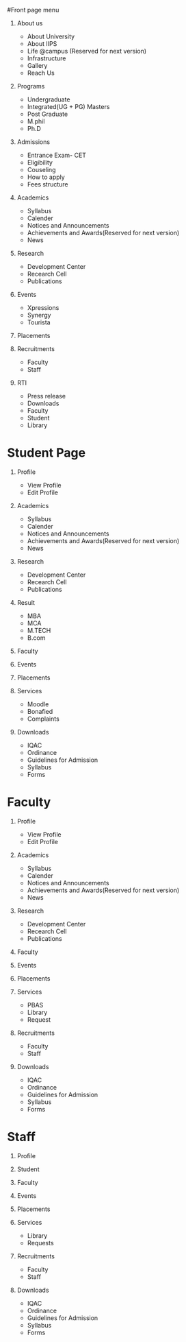 #Front page menu
1. About us
    * About University
    * About IIPS
    * Life @campus (Reserved for next version)
    * Infrastructure
    * Gallery
    * Reach Us

2. Programs
    * Undergraduate
    * Integrated(UG + PG) Masters
    * Post Graduate
    * M.phil
    * Ph.D


3. Admissions
    * Entrance Exam- CET
    * Eligibility
    * Couseling
    * How to apply
    * Fees structure

4. Academics
    * Syllabus
    * Calender
    * Notices and Announcements
    * Achievements and Awards(Reserved for next version)
    * News


5. Research
    * Development Center
    * Recearch Cell
    * Publications

6. Events
    * Xpressions
    * Synergy
    * Tourista

7. Placements

8. Recruitments
    * Faculty
    * Staff

9. RTI
    * Press release
    * Downloads
    * Faculty
    * Student
    * Library

# Student Page
1. Profile
    * View Profile
    * Edit Profile   
2. Academics
    * Syllabus
    * Calender
    * Notices and Announcements
    * Achievements and Awards(Reserved for next version)
    * News
3. Research
    * Development Center
    * Recearch Cell
    * Publications
4. Result
    * MBA
    * MCA
    * M.TECH
    * B.com
5. Faculty
6. Events
7. Placements
    
8. Services
    * Moodle
    * Bonafied
    * Complaints
9. Downloads
	* IQAC
	* Ordinance 
	* Guidelines for Admission
	* Syllabus
	* Forms

# Faculty
1. Profile
    * View Profile
    * Edit Profile
2. Academics
   * Syllabus
   * Calender
   * Notices and Announcements
   * Achievements and Awards(Reserved for next version)
   * News
3. Research
    * Development Center
    * Recearch Cell
    * Publications
4. Faculty
5. Events
6. Placements

7. Services
    * PBAS
    * Library
    * Request
8. Recruitments
    * Faculty
    * Staff
9. Downloads
	* IQAC
	* Ordinance 
	* Guidelines for Admission
	* Syllabus
	* Forms

# Staff
1. Profile
2. Student
3. Faculty
4. Events
5. Placements

6. Services
    * Library
    * Requests
7. Recruitments
    * Faculty
    * Staff 
8. Downloads
	* IQAC
	* Ordinance 
	* Guidelines for Admission
	* Syllabus
	* Forms

